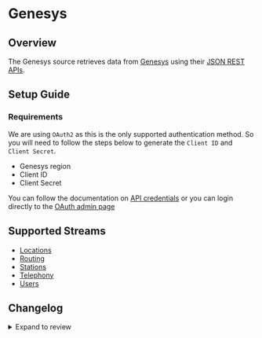 # Genesys

## Overview

The Genesys source retrieves data from [Genesys](https://www.genesys.com/) using their [JSON REST APIs](https://developer.genesys.cloud/devapps/api-explorer).

## Setup Guide

### Requirements

We are using `OAuth2` as this is the only supported authentication method. So you will need to follow the steps below to generate the `Client ID` and `Client Secret`.

- Genesys region
- Client ID
- Client Secret

You can follow the documentation on [API credentials](https://developer.genesys.cloud/authorization/platform-auth/use-client-credentials#obtain-an-access-token) or you can login directly to the [OAuth admin page](https://apps.mypurecloud.com/directory/#/admin/integrations/oauth)

## Supported Streams

- [Locations](https://developer.genesys.cloud/telephony/locations-apis)
- [Routing](https://developer.genesys.cloud/routing/routing/)
- [Stations](https://developer.genesys.cloud/telephony/stations-apis)
- [Telephony](hhttps://developer.genesys.cloud/telephony/telephony-apis)
- [Users](https://developer.genesys.cloud/useragentman/users/)

## Changelog

<details>
  <summary>Expand to review</summary>

| Version | Date       | Pull Request                                             | Subject                        |
| :------ | :--------- | :------------------------------------------------------- | :----------------------------- |
| 0.1.29 | 2025-01-25 | [52296](https://github.com/airbytehq/airbyte/pull/52296) | Update dependencies |
| 0.1.28 | 2025-01-18 | [51705](https://github.com/airbytehq/airbyte/pull/51705) | Update dependencies |
| 0.1.27 | 2025-01-11 | [51111](https://github.com/airbytehq/airbyte/pull/51111) | Update dependencies |
| 0.1.26 | 2024-12-28 | [50577](https://github.com/airbytehq/airbyte/pull/50577) | Update dependencies |
| 0.1.25 | 2024-12-21 | [50039](https://github.com/airbytehq/airbyte/pull/50039) | Update dependencies |
| 0.1.24 | 2024-12-14 | [49207](https://github.com/airbytehq/airbyte/pull/49207) | Update dependencies |
| 0.1.23 | 2024-11-25 | [48636](https://github.com/airbytehq/airbyte/pull/48636) | Starting with this version, the Docker image is now rootless. Please note that this and future versions will not be compatible with Airbyte versions earlier than 0.64 |
| 0.1.22 | 2024-11-04 | [48221](https://github.com/airbytehq/airbyte/pull/48221) | Update dependencies |
| 0.1.21 | 2024-10-28 | [47056](https://github.com/airbytehq/airbyte/pull/47056) | Update dependencies |
| 0.1.20 | 2024-10-12 | [46776](https://github.com/airbytehq/airbyte/pull/46776) | Update dependencies |
| 0.1.19 | 2024-10-05 | [46466](https://github.com/airbytehq/airbyte/pull/46466) | Update dependencies |
| 0.1.18 | 2024-09-28 | [46128](https://github.com/airbytehq/airbyte/pull/46128) | Update dependencies |
| 0.1.17 | 2024-09-21 | [45724](https://github.com/airbytehq/airbyte/pull/45724) | Update dependencies |
| 0.1.16 | 2024-09-14 | [45545](https://github.com/airbytehq/airbyte/pull/45545) | Update dependencies |
| 0.1.15 | 2024-09-07 | [45302](https://github.com/airbytehq/airbyte/pull/45302) | Update dependencies |
| 0.1.14 | 2024-08-31 | [44963](https://github.com/airbytehq/airbyte/pull/44963) | Update dependencies |
| 0.1.13 | 2024-08-24 | [44689](https://github.com/airbytehq/airbyte/pull/44689) | Update dependencies |
| 0.1.12 | 2024-08-17 | [44335](https://github.com/airbytehq/airbyte/pull/44335) | Update dependencies |
| 0.1.11 | 2024-08-10 | [43651](https://github.com/airbytehq/airbyte/pull/43651) | Update dependencies |
| 0.1.10 | 2024-08-03 | [43187](https://github.com/airbytehq/airbyte/pull/43187) | Update dependencies |
| 0.1.9 | 2024-07-27 | [42797](https://github.com/airbytehq/airbyte/pull/42797) | Update dependencies |
| 0.1.8 | 2024-07-20 | [42370](https://github.com/airbytehq/airbyte/pull/42370) | Update dependencies |
| 0.1.7 | 2024-07-13 | [41902](https://github.com/airbytehq/airbyte/pull/41902) | Update dependencies |
| 0.1.6 | 2024-07-10 | [41438](https://github.com/airbytehq/airbyte/pull/41438) | Update dependencies |
| 0.1.5 | 2024-07-06 | [40945](https://github.com/airbytehq/airbyte/pull/40945) | Update dependencies |
| 0.1.4 | 2024-06-25 | [40383](https://github.com/airbytehq/airbyte/pull/40383) | Update dependencies |
| 0.1.3 | 2024-06-22 | [40142](https://github.com/airbytehq/airbyte/pull/40142) | Update dependencies |
| 0.1.2 | 2024-06-06 | [39256](https://github.com/airbytehq/airbyte/pull/39256) | [autopull] Upgrade base image to v1.2.2 |
| 0.1.1 | 2024-05-20 | [38450](https://github.com/airbytehq/airbyte/pull/38450) | [autopull] base image + poetry + up_to_date |
| 0.1.1 | 2023-04-27 | [25598](https://github.com/airbytehq/airbyte/pull/25598) | Use region specific API server |
| 0.1.0 | 2022-10-06 | [17559](https://github.com/airbytehq/airbyte/pull/17559) | The Genesys Source is created |

</details>
